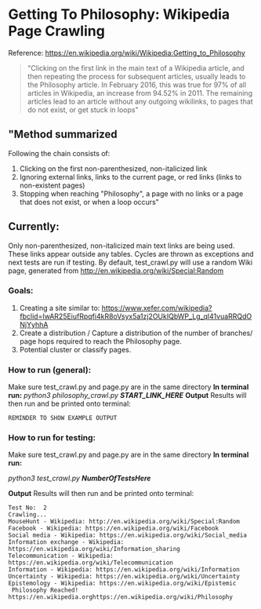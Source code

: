 # Getting To Philosophy: Wikipedia Page Crawling
Reference: https://en.wikipedia.org/wiki/Wikipedia:Getting_to_Philosophy

>"Clicking on the first link in the main text of a Wikipedia article, and then repeating the process for subsequent articles, usually leads to the Philosophy article. In February 2016, this was true for 97% of all articles in Wikipedia, an increase from 94.52% in 2011. The remaining articles lead to an article without any outgoing wikilinks, to pages that do not exist, or get stuck in loops"

## "Method summarized
Following the chain consists of:
1. Clicking on the first non-parenthesized, non-italicized link
2. Ignoring external links, links to the current page, or red links (links to non-existent pages)
3. Stopping when reaching "Philosophy", a page with no links or a page that does not exist, or when a loop occurs"

## Currently:
Only non-parenthesized, non-italicized main text links are being used. 
These links appear outside any tables.
Cycles are thrown as exceptions and next tests are run if testing.
By default, test_crawl.py will use a random Wiki page, generated from http://en.wikipedia.org/wiki/Special:Random

### Goals:
1. Creating a site similar to: https://www.xefer.com/wikipedia?fbclid=IwAR25EiufRpqfi4kR8oVsyx5a1zj2OUkIQbWP_Lg_ql41vuaRRQdONjYyhhA
2. Create a distribution / Capture a distribution of the number of branches/ page hops required to reach the Philosophy page.
3. Potential cluster or classify pages.

### How to run (general):
Make sure test_crawl.py and page.py are in the same directory
<b>In terminal run:</b> 
<i> python3 philosophy_crawl.py <b>START_LINK_HERE</b></i>
<b>Output</b> Results will then run and be printed onto terminal:
```
REMINDER TO SHOW EXAMPLE OUTPUT
```

### How to run for testing:
Make sure test_crawl.py and page.py are in the same directory
<b>In terminal run:</b> 

<i> python3 test_crawl.py <b>NumberOfTestsHere</b></i>

<b>Output</b> Results will then run and be printed onto terminal:
```
Test No:  2
Crawling...
MouseHunt - Wikipedia: http://en.wikipedia.org/wiki/Special:Random
Facebook - Wikipedia: https://en.wikipedia.org/wiki/Facebook
Social media - Wikipedia: https://en.wikipedia.org/wiki/Social_media
Information exchange - Wikipedia: https://en.wikipedia.org/wiki/Information_sharing
Telecommunication - Wikipedia: https://en.wikipedia.org/wiki/Telecommunication
Information - Wikipedia: https://en.wikipedia.org/wiki/Information
Uncertainty - Wikipedia: https://en.wikipedia.org/wiki/Uncertainty
Epistemology - Wikipedia: https://en.wikipedia.org/wiki/Epistemic
 Philosophy Reached!  https://en.wikipedia.orghttps://en.wikipedia.org/wiki/Philosophy
```

